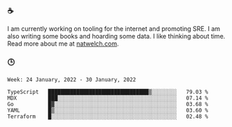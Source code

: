 ### ☕

I am currently working on tooling for the internet and promoting SRE. I am also writing some books and hoarding some data. I like thinking about time. Read more about me at [natwelch.com](https://natwelch.com).

### 🕒

<!--START_SECTION:waka-->
```text
Week: 24 January, 2022 - 30 January, 2022

TypeScript   ████████████████████████████████▒░░░░░░░░   79.03 % 
MDX          ███░░░░░░░░░░░░░░░░░░░░░░░░░░░░░░░░░░░░░░   07.14 % 
Go           █▓░░░░░░░░░░░░░░░░░░░░░░░░░░░░░░░░░░░░░░░   03.68 % 
YAML         █▒░░░░░░░░░░░░░░░░░░░░░░░░░░░░░░░░░░░░░░░   03.60 % 
Terraform    █░░░░░░░░░░░░░░░░░░░░░░░░░░░░░░░░░░░░░░░░   02.48 % 
```
<!--END_SECTION:waka-->
